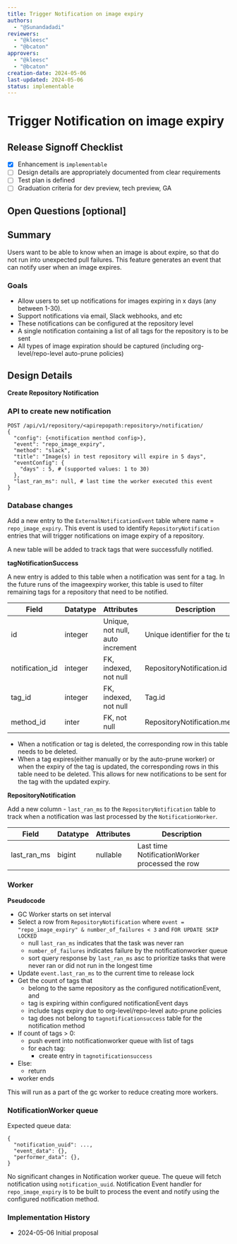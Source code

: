```yaml
---
title: Trigger Notification on image expiry
authors:
  - "@Sunandadadi"
reviewers:
  - "@kleesc"
  - "@bcaton"
approvers:
  - "@kleesc"
  - "@bcaton"
creation-date: 2024-05-06
last-updated: 2024-05-06
status: implementable
---
```


# Trigger Notification on image expiry

## Release Signoff Checklist

- [X] Enhancement is `implementable`
- [ ] Design details are appropriately documented from clear requirements
- [ ] Test plan is defined
- [ ] Graduation criteria for dev preview, tech preview, GA

## Open Questions [optional]

## Summary

Users want to be able to know when an image is about expire, so that do not run into unexpected pull failures.
This feature generates an event that can notify user when an image expires.

### Goals

* Allow users to set up notifications for images expiring in x days (any between 1-30).
* Support notifications via email, Slack webhooks, and etc
* These notifications can be configured at the repository level
* A single notification containing a list of all tags for the repository is to be sent
* All types of image expiration should be captured (including org-level/repo-level auto-prune policies)

## Design Details

**Create Repository Notification**

### API to create new notification

```
POST /api/v1/repository/<apirepopath:repository>/notification/
{
  "config": {<notification menthod config>},
  "event": "repo_image_expiry",
  "method": "slack",
  "title": "Image(s) in test repository will expire in 5 days",
  "eventConfig": {
    "days" : 5, # (supported values: 1 to 30)
  },
  "last_ran_ms": null, # last time the worker executed this event
}
```

### Database changes

Add a new entry to the `ExternalNotificationEvent` table where name = `repo_image_expiry`. This event is used to
identify `RepositoryNotification` entries that will trigger notifications on image expiry of a repository.

A new table will be added to track tags that were successfully notified.

**tagNotificationSuccess**

A new entry is added to this table when a notification was sent for a tag. In the future runs of the imageexpiry worker,
this table is used to filter remaining tags for a repository that need to be notified.

| Field | Datatype | Attributes | Description|
| --- | ----------- | ----------- | ----------- |
| id | integer | Unique, not null, auto increment | Unique identifier for the table |
| notification_id | integer | FK, indexed, not null | RepositoryNotification.id |
| tag_id | integer | FK, indexed, not null | Tag.id |
| method_id | inter | FK, not null | RepositoryNotification.method |

* When a notification or tag is deleted, the corresponding row in this table needs to be deleted.
* When a tag expires(either manually or by the auto-prune worker) or when the expiry of the tag is updated, the corresponding
rows in this table need to be deleted. This allows for new notifications to be sent for the tag with the updated expiry.

**RepositoryNotification**

Add a new column - `last_ran_ms` to the `RepositoryNotification` table to track when a notification was last processed by the `NotificationWorker`.

| Field | Datatype | Attributes | Description|
| --- | ----------- | ----------- | ----------- |
| last_ran_ms | bigint | nullable | Last time NotificationWorker processed the row |

### Worker

**Pseudocode**

* GC Worker starts on set interval
* Select a row from `RepositoryNotification` where `event = "repo_image_expiry" & number_of_failures < 3` and `FOR UPDATE SKIP LOCKED`
  * null `last_ran_ms` indicates that the task was never ran
  * `number_of_failures` indicates failure by the notificationworker queue  
  * sort query response by `last_ran_ms` asc to prioritize tasks that were never ran or did not run in the longest time
* Update `event.last_ran_ms` to the current time to release lock
* Get the count of tags that
  * belong to the same repository as the configured notificationEvent, and
  * tag is expiring within configured notificationEvent days
  * include tags expiry due to org-level/repo-level auto-prune policies
  * tag does not belong to `tagnotificationsuccess` table for the notification method
* If count of tags > 0:
  * push event into notificationworker queue with list of tags
  * for each tag:
    * create entry in `tagnotificationsuccess`
* Else:
  *  return
* worker ends

This will run as a part of the gc worker to reduce creating more workers.

### NotificationWorker queue

Expected queue data: 
```
{
  "notification_uuid": ...,
  "event_data": {},
  "performer_data": {},
}
```

No significant changes in Notification worker queue. The queue will fetch notification using `notification_uuid`.
Notification Event handler for `repo_image_expiry` is to be built to process the event and notify using the configured
notification method.


### Implementation History

* 2024-05-06 Initial proposal

